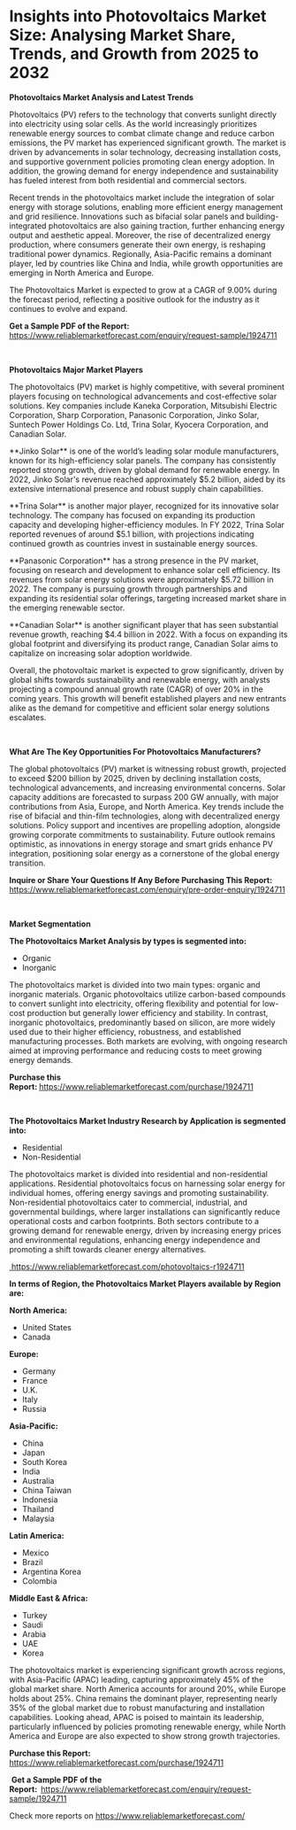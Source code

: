 <p><h1>Insights into Photovoltaics Market Size: Analysing Market Share, Trends, and Growth from 2025 to 2032</h1></p><p><strong>Photovoltaics Market Analysis and Latest Trends</strong></p>
<p><p>Photovoltaics (PV) refers to the technology that converts sunlight directly into electricity using solar cells. As the world increasingly prioritizes renewable energy sources to combat climate change and reduce carbon emissions, the PV market has experienced significant growth. The market is driven by advancements in solar technology, decreasing installation costs, and supportive government policies promoting clean energy adoption. In addition, the growing demand for energy independence and sustainability has fueled interest from both residential and commercial sectors.</p><p>Recent trends in the photovoltaics market include the integration of solar energy with storage solutions, enabling more efficient energy management and grid resilience. Innovations such as bifacial solar panels and building-integrated photovoltaics are also gaining traction, further enhancing energy output and aesthetic appeal. Moreover, the rise of decentralized energy production, where consumers generate their own energy, is reshaping traditional power dynamics. Regionally, Asia-Pacific remains a dominant player, led by countries like China and India, while growth opportunities are emerging in North America and Europe.</p><p>The Photovoltaics Market is expected to grow at a CAGR of 9.00% during the forecast period, reflecting a positive outlook for the industry as it continues to evolve and expand.</p></p>
<p><strong>Get a Sample PDF of the Report:&nbsp;</strong> <a href="https://www.reliablemarketforecast.com/enquiry/request-sample/1924711?utm_campaign=1832&utm_medium=2&utm_source=Github&utm_content=ia&utm_term=14012025&utm_id=photovoltaics">https://www.reliablemarketforecast.com/enquiry/request-sample/1924711</a></p>
<p>&nbsp;</p>
<p><strong>Photovoltaics Major Market Players</strong></p>
<p><p>The photovoltaics (PV) market is highly competitive, with several prominent players focusing on technological advancements and cost-effective solar solutions. Key companies include Kaneka Corporation, Mitsubishi Electric Corporation, Sharp Corporation, Panasonic Corporation, Jinko Solar, Suntech Power Holdings Co. Ltd, Trina Solar, Kyocera Corporation, and Canadian Solar.</p><p>**Jinko Solar** is one of the world’s leading solar module manufacturers, known for its high-efficiency solar panels. The company has consistently reported strong growth, driven by global demand for renewable energy. In 2022, Jinko Solar's revenue reached approximately $5.2 billion, aided by its extensive international presence and robust supply chain capabilities.</p><p>**Trina Solar** is another major player, recognized for its innovative solar technology. The company has focused on expanding its production capacity and developing higher-efficiency modules. In FY 2022, Trina Solar reported revenues of around $5.1 billion, with projections indicating continued growth as countries invest in sustainable energy sources.</p><p>**Panasonic Corporation** has a strong presence in the PV market, focusing on research and development to enhance solar cell efficiency. Its revenues from solar energy solutions were approximately $5.72 billion in 2022. The company is pursuing growth through partnerships and expanding its residential solar offerings, targeting increased market share in the emerging renewable sector.</p><p>**Canadian Solar** is another significant player that has seen substantial revenue growth, reaching $4.4 billion in 2022. With a focus on expanding its global footprint and diversifying its product range, Canadian Solar aims to capitalize on increasing solar adoption worldwide.</p><p>Overall, the photovoltaic market is expected to grow significantly, driven by global shifts towards sustainability and renewable energy, with analysts projecting a compound annual growth rate (CAGR) of over 20% in the coming years. This growth will benefit established players and new entrants alike as the demand for competitive and efficient solar energy solutions escalates.</p></p>
<p>&nbsp;</p>
<p><strong>What Are The Key Opportunities For Photovoltaics Manufacturers?</strong></p>
<p><p>The global photovoltaics (PV) market is witnessing robust growth, projected to exceed $200 billion by 2025, driven by declining installation costs, technological advancements, and increasing environmental concerns. Solar capacity additions are forecasted to surpass 200 GW annually, with major contributions from Asia, Europe, and North America. Key trends include the rise of bifacial and thin-film technologies, along with decentralized energy solutions. Policy support and incentives are propelling adoption, alongside growing corporate commitments to sustainability. Future outlook remains optimistic, as innovations in energy storage and smart grids enhance PV integration, positioning solar energy as a cornerstone of the global energy transition.</p></p>
<p><strong>Inquire or Share Your Questions If Any Before Purchasing This Report:</strong> <a href="https://www.reliablemarketforecast.com/enquiry/pre-order-enquiry/1924711?utm_campaign=1832&utm_medium=2&utm_source=Github&utm_content=ia&utm_term=14012025&utm_id=photovoltaics">https://www.reliablemarketforecast.com/enquiry/pre-order-enquiry/1924711</a></p>
<p>&nbsp;</p>
<p><strong>Market Segmentation</strong></p>
<p><strong>The Photovoltaics Market Analysis by types is segmented into:</strong></p>
<p><ul><li>Organic</li><li>Inorganic</li></ul></p>
<p><p>The photovoltaics market is divided into two main types: organic and inorganic materials. Organic photovoltaics utilize carbon-based compounds to convert sunlight into electricity, offering flexibility and potential for low-cost production but generally lower efficiency and stability. In contrast, inorganic photovoltaics, predominantly based on silicon, are more widely used due to their higher efficiency, robustness, and established manufacturing processes. Both markets are evolving, with ongoing research aimed at improving performance and reducing costs to meet growing energy demands.</p></p>
<p><strong>Purchase this Report:&nbsp;</strong><a href="https://www.reliablemarketforecast.com/purchase/1924711?utm_campaign=1832&utm_medium=2&utm_source=Github&utm_content=ia&utm_term=14012025&utm_id=photovoltaics">https://www.reliablemarketforecast.com/purchase/1924711</a></p>
<p>&nbsp;</p>
<p><strong>The Photovoltaics Market Industry Research by Application is segmented into:</strong></p>
<p><ul><li>Residential</li><li>Non-Residential</li></ul></p>
<p><p>The photovoltaics market is divided into residential and non-residential applications. Residential photovoltaics focus on harnessing solar energy for individual homes, offering energy savings and promoting sustainability. Non-residential photovoltaics cater to commercial, industrial, and governmental buildings, where larger installations can significantly reduce operational costs and carbon footprints. Both sectors contribute to a growing demand for renewable energy, driven by increasing energy prices and environmental regulations, enhancing energy independence and promoting a shift towards cleaner energy alternatives.</p></p>
<p><a href="https://www.reliablemarketforecast.com/photovoltaics-r1924711?utm_campaign=1832&utm_medium=2&utm_source=Github&utm_content=ia&utm_term=14012025&utm_id=photovoltaics">&nbsp;https://www.reliablemarketforecast.com/photovoltaics-r1924711</a></p>
<p><strong>In terms of Region, the Photovoltaics Market Players available by Region are:</strong></p>
<p>
    <p> <strong> North America: </strong>
        <ul>
            <li>United States</li>
            <li>Canada</li>
        </ul>
        </p> 
    <p> <strong> Europe: </strong>
        <ul>
            <li>Germany</li>
            <li>France</li>
            <li>U.K.</li>
            <li>Italy</li>
            <li>Russia</li>
        </ul>
        </p> 
    <p> <strong> Asia-Pacific: </strong>
        <ul>
            <li>China</li>
            <li>Japan</li>
            <li>South Korea</li>
            <li>India</li>
            <li>Australia</li>
            <li>China Taiwan</li>
            <li>Indonesia</li>
            <li>Thailand</li>
            <li>Malaysia</li>
        </ul>
        </p> 
    <p> <strong> Latin America: </strong>
        <ul>
            <li>Mexico</li>
            <li>Brazil</li>
            <li>Argentina Korea</li>
            <li>Colombia</li>
        </ul>
        </p> 
    <p> <strong> Middle East & Africa: </strong>
        <ul>
            <li>Turkey</li>
            <li>Saudi</li>
            <li>Arabia</li>
            <li>UAE</li>
            <li>Korea</li>
        </ul>
    </p>
    </p>
<p><p>The photovoltaics market is experiencing significant growth across regions, with Asia-Pacific (APAC) leading, capturing approximately 45% of the global market share. North America accounts for around 20%, while Europe holds about 25%. China remains the dominant player, representing nearly 35% of the global market due to robust manufacturing and installation capabilities. Looking ahead, APAC is poised to maintain its leadership, particularly influenced by policies promoting renewable energy, while North America and Europe are also expected to show strong growth trajectories.</p></p>
<p><strong>Purchase this Report: </strong><a href="https://www.reliablemarketforecast.com/purchase/1924711?utm_campaign=1832&utm_medium=2&utm_source=Github&utm_content=ia&utm_term=14012025&utm_id=photovoltaics">https://www.reliablemarketforecast.com/purchase/1924711</a></p>
<p>&nbsp;<strong>Get a Sample PDF of the Report:&nbsp;&nbsp;</strong><a href="https://www.reliablemarketforecast.com/enquiry/request-sample/1924711?utm_campaign=1832&utm_medium=2&utm_source=Github&utm_content=ia&utm_term=14012025&utm_id=photovoltaics">https://www.reliablemarketforecast.com/enquiry/request-sample/1924711</a></p>
<p><strong></strong></p>
<p>Check more reports on <a href="https://www.reliablemarketforecast.com/?utm_campaign=1832&utm_medium=2&utm_source=Github&utm_content=ia&utm_term=14012025&utm_id=photovoltaics">https://www.reliablemarketforecast.com/</a></p>
